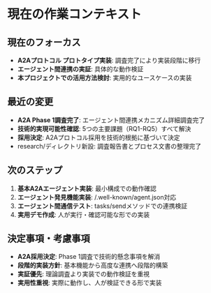 # 現在の作業コンテキスト

## 現在のフォーカス
* **A2Aプロトコル プロトタイプ実装**: 調査完了により実装段階に移行
* **エージェント間連携の実証**: 具体的な動作検証
* **本プロジェクトでの活用方法検討**: 実用的なユースケースの実装

## 最近の変更
* **A2A Phase 1調査完了**: エージェント間連携メカニズム詳細調査完了
* **技術的実現可能性確認**: 5つの主要課題（RQ1-RQ5）すべて解決
* **採用決定**: A2Aプロトコル採用を技術的根拠に基づいて決定
* research/ディレクトリ新設: 調査報告書とプロセス文書の整理完了

## 次のステップ
1. **基本A2Aエージェント実装**: 最小構成での動作確認
2. **エージェント発見機能実装**: /.well-known/agent.json対応
3. **エージェント間通信テスト**: tasks/sendメソッドでの連携検証
4. **実用デモ作成**: 人が実行・確認可能な形での実装

## 決定事項・考慮事項
* **A2A採用決定**: Phase 1調査で技術的懸念事項を解消
* **段階的実装方針**: 基本機能から高度な連携へ段階的構築
* **実証優先**: 理論調査より実装での動作検証を重視
* **実用性重視**: 実際に動作し、人が検証できる形で実装
